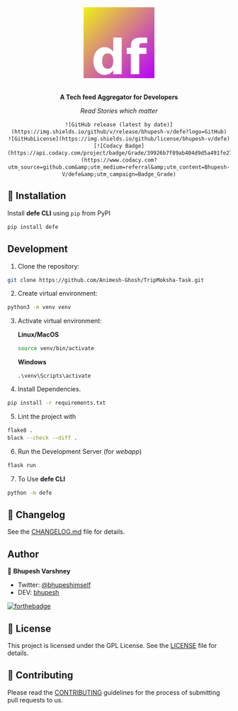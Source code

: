 <div align="center">
  <a href="https://defe-app.herokuapp.com"><img src="static/images/logodefe.svg" alt="defe logo" height="160"></a>
  <br>
  <br>
  <p>
    <b>A Tech feed Aggregator for Developers</b>
  </p>
  <p>
     <i>Read Stories which matter</i>
  </p>
  <p>

	![GitHub release (latest by date)](https://img.shields.io/github/v/release/bhupesh-v/defe?logo=GitHub)
	![GitHubLicense](https://img.shields.io/github/license/bhupesh-v/defe)
	[![Codacy Badge](https://api.codacy.com/project/badge/Grade/39926b7f89ab404d9d5a491fe2778db6)](https://www.codacy.com?utm_source=github.com&amp;utm_medium=referral&amp;utm_content=Bhupesh-V/defe&amp;utm_campaign=Badge_Grade)

  </p>
</div>



## 🔮 Installation

Install **defe CLI** using `pip` from PyPI

```bash
pip install defe
```


## Development

1. Clone the repository:
```bash
git clone https://github.com/Animesh-Ghosh/TripMoksha-Task.git
```
2. Create virtual environment:
```bash
python3 -m venv venv
```
3. Activate virtual environment:

	**Linux/MacOS**
	```bash
	source venv/bin/activate
	```
	**Windows**
	```pwsh
	.\venv\Scripts\activate
	```
4. Install Dependencies.
```bash
pip install -r requirements.txt
```
5. Lint the project with
```bash
flake8 .
black --check --diff .
```
6. Run the Development Server (for *webapp*)
```bash
flask run
```
7. To Use **defe CLI**
```bash
python -m defe
```


## 📝 Changelog

See the [CHANGELOG.md](CHANGELOG.md) file for details.


## Author

👥 **Bhupesh Varshney**

- Twitter: [@bhupeshimself](https://twitter.com/bhupeshimself)
- DEV: [bhupesh](https://dev.to/bhupesh)

[![forthebadge](https://forthebadge.com/images/badges/built-with-love.svg)](https://forthebadge.com)

## 📜 License

This project is licensed under the GPL License. See the [LICENSE](LICENSE) file for details.

## 👋 Contributing

Please read the [CONTRIBUTING](CONTRIBUTING.md) guidelines for the process of submitting pull requests to us.
